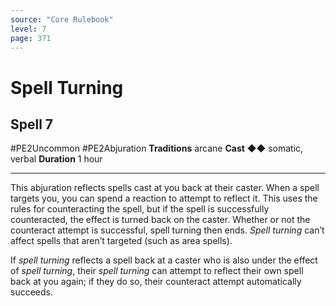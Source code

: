 ```yaml
---
source: "Core Rulebook"
level: 7
page: 371
---
```


# Spell Turning
## Spell 7
#PE2Uncommon #PE2Abjuration 
**Traditions** arcane
**Cast** ◆◆ somatic, verbal
**Duration** 1 hour

-----
This abjuration reflects spells cast at you back at their caster. When a spell targets you, you can spend a reaction to attempt to reflect it. This uses the rules for counteracting the spell, but if the spell is successfully counteracted, the effect is turned back on the caster. Whether or not the counteract attempt is successful, spell turning then ends. *Spell turning* can’t affect spells that aren’t targeted (such as area spells).

If *spell turning* reflects a spell back at a caster who is also under the effect of *spell turning*, their *spell turning* can attempt to reflect their own spell back at you again; if they do so, their counteract attempt automatically succeeds.